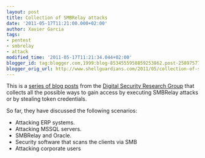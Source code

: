 ```yaml
---
layout: post
title: Collection of SMBRelay attacks
date: '2011-05-17T11:21:00.000+02:00'
author: Xavier Garcia
tags:
- pentest
- smbrelay
- attack
modified_time: '2011-05-17T11:21:34.044+02:00'
blogger_id: tag:blogger.com,1999:blog-8534555958859253862.post-2589757763584945465
blogger_orig_url: http://www.shellguardians.com/2011/05/collection-of-smbrelay-attacks.html
---
```

This is a [series of blog posts](http://dsecrg.blogspot.com/search/label/SMBRelay%20bible) from the [Digital Security Research Group](http://dsecrg.blogspot.com/) that collects all the possible ways to gain access by executing SMBRelay attacks or by stealing token credentials.  
  
So far, they have discussed the following scenarios:  
  
* Attacking ERP systems.  
* Attacking MSSQL servers.  
* SMBRelay and Oracle.  
* Security software that scans the clients via SMB  
* Attacking corporate users

